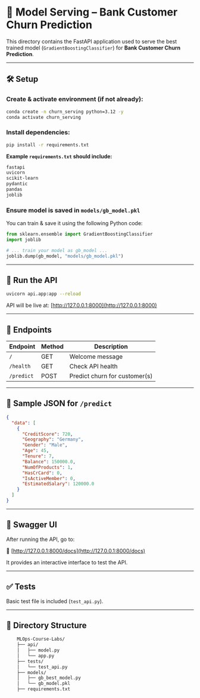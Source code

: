 # 🚀 Model Serving – Bank Customer Churn Prediction

This directory contains the FastAPI application used to serve the best trained model (`GradientBoostingClassifier`) for **Bank Customer Churn Prediction**.

---

## 🛠️ Setup

### Create & activate environment (if not already):

```bash
conda create -n churn_serving python=3.12 -y
conda activate churn_serving
```

### Install dependencies:

```bash
pip install -r requirements.txt
```

**Example `requirements.txt` should include:**

```txt
fastapi
uvicorn
scikit-learn
pydantic
pandas
joblib
```

### Ensure model is saved in `models/gb_model.pkl`

You can train & save it using the following Python code:

```python
from sklearn.ensemble import GradientBoostingClassifier
import joblib

# ... train your model as gb_model ...
joblib.dump(gb_model, "models/gb_model.pkl")
```

---

## 🚦 Run the API

```bash
uvicorn api.app:app --reload
```

API will be live at: [http://127.0.0.1:8000](http://127.0.0.1:8000)

---

## 🔗 Endpoints

| Endpoint   | Method | Description                   |
|------------|--------|-------------------------------|
| `/`        | GET    | Welcome message               |
| `/health`  | GET    | Check API health              |
| `/predict` | POST   | Predict churn for customer(s) |

---

## 🧪 Sample JSON for `/predict`

```json
{
  "data": [
    {
      "CreditScore": 720,
      "Geography": "Germany",
      "Gender": "Male",
      "Age": 45,
      "Tenure": 7,
      "Balance": 150000.0,
      "NumOfProducts": 1,
      "HasCrCard": 0,
      "IsActiveMember": 0,
      "EstimatedSalary": 120000.0
    }
  ]
}
```

---

## 📄 Swagger UI

After running the API, go to:

📍 [http://127.0.0.1:8000/docs](http://127.0.0.1:8000/docs)

It provides an interactive interface to test the API.

---

## ✅ Tests

Basic test file is included (`test_api.py`).

---

## 📁 Directory Structure

```bash
    MLOps-Course-Labs/
    ├── api/
    │   ├── model.py          
    │   └── app.py            
    ├── tests/
    │   └── test_api.py
    ├── models/
    │   ├── gb_best_model.py
    │   └── gb_model.pkl        
    ├── requirements.txt  
```
